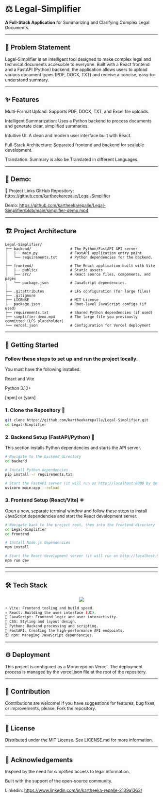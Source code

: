 # ⚖️ Legal-Simplifier

**A Full-Stack Application** for Summarizing and Clarifying Complex Legal Documents.

---

## 🧩 Problem Statement

Legal-Simplifier is an intelligent tool designed to make complex legal and technical documents accessible to everyone. Built with a React frontend and a FastAPI (Python) backend, the application allows users to upload various document types (PDF, DOCX, TXT) and receive a concise, easy-to-understand summary.

---

## ✨ Features

Multi-Format Upload: Supports PDF, DOCX, TXT, and Excel file uploads.

Intelligent Summarization: Uses a Python backend to process documents and generate clear, simplified summaries.

Intuitive UI: A clean and modern user interface built with React.

Full-Stack Architecture: Separated frontend and backend for scalable development.

Translation: Summary is also be Translated in different Languages.

---

## 🎥 Demo:

🔗 Project Links
GitHub Repository: https://github.com/kartheekarepalle/Legal-Simplifier

Demo: https://github.com/kartheekarepalle/Legal-Simplifier/blob/main/simplifier-demo.mp4

---

## 🏗️ Project Architecture

```
Legal-Simplifier/
├── backend/                  # The Python/FastAPI API server
│   ├── main.py               # FastAPI application entry point
│   └── requirements.txt      # Python dependencies for the backend.
│
├── frontend/                 # The React application built with Vite
│   ├── public/               # Static assets
│   ├── src/                  # React source files, components, and pages
│   └── package.json          # JavaScript dependencies.
│
├── .gitattributes            # LFS configuration (for large files)
├── .gitignore
├── LICENSE                   # MIT License
├── package.json              # Root-level JavaScript configs (if used)
├── requirements.txt          # Shared Python dependencies (if used)
├── simplifier-demo.mp4       # The large file you previously committed (LFS placeholder)
└── vercel.json               # Configuration for Vercel deployment
```

---

## 🚀 Getting Started

### Follow these steps to set up and run the project locally.

You must have the following installed:

React and Vite

Python 3.10+

[npm] or [yarn]

### 1. Clone the Repository 📂

```bash
git clone https://github.com/kartheekarepalle/Legal-Simplifier.git
cd Legal-Simplifier
```

### 2. Backend Setup (FastAPI/Python) 🐍
This section installs Python dependencies and starts the API server.

```bash
# Navigate to the backend directory
cd backend

# Install Python dependencies
pip install -r requirements.txt

# Start the FastAPI server (it will run on http://localhost:8000 by default)
uvicorn main:app --reload
```

### 3. Frontend Setup (React/Vite) ⚛️
Open a new, separate terminal window and follow these steps to install JavaScript dependencies and start the React development server.

```bash
# Navigate back to the project root, then into the frontend directory
cd Legal-Simplifier
cd frontend

# Install Node.js dependencies
npm install

# Start the React development server (it will run on http://localhost:5173 by default)
npm run dev
```

---

---

## 🛠️ Tech Stack

<p align="center">
<img src="https://skillicons.dev/icons?i=vite,react,javascript,css,python,fastapi,npm,vercel,github" />
</p>

```bash
⚡ Vite: Frontend tooling and build speed.
⚛️ React: Building the user interface (UI).
📜 JavaScript: Frontend logic and user interactivity.
🎨 CSS: Styling and layout design.
🐍 Python: Backend processing and scripting.
🚀 FastAPI: Creating the high-performance API endpoints.
📦 npm: Managing JavaScript dependencies.
```

---

## ⚙️ Deployment
This project is configured as a Monorepo on Vercel. The deployment process is managed by the vercel.json file at the root of the repository.

---

## 🤝 Contribution
Contributions are welcome! If you have suggestions for features, bug fixes, or improvements, please: Fork the repository.

---

## 📄 License
Distributed under the MIT License. See LICENSE.md for more information.

---

## 🙌 Acknowledgements
Inspired by the need for simplified access to legal information.

Built with the support of the open-source community.

Linkedin: https://www.linkedin.com/in/kartheeka-repalle-2139a1363/
